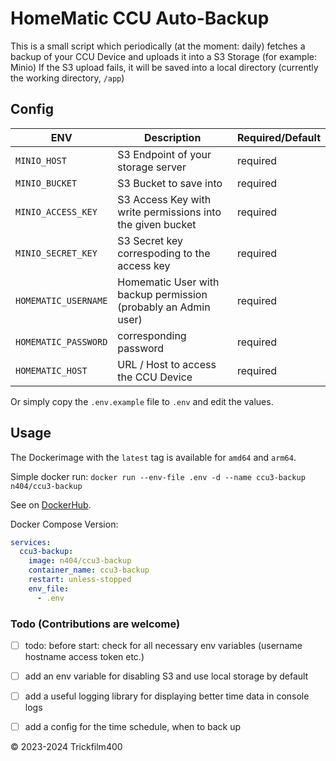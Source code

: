 # HomeMatic CCU Auto-Backup

This is a small script which periodically (at the moment: daily) fetches a backup of your CCU Device and uploads it into a S3 Storage (for example: Minio)
If the S3 upload fails, it will be saved into a local directory (currently the working directory, `/app`)


## Config

| ENV                  | Description                                                    | Required/Default |
|----------------------|----------------------------------------------------------------|------------------|
| `MINIO_HOST`         | S3 Endpoint of your storage server                             | required         |
| `MINIO_BUCKET`       | S3 Bucket to save into                                         | required         |
| `MINIO_ACCESS_KEY`   | S3 Access Key with write permissions into the given bucket     | required         |
| `MINIO_SECRET_KEY`   | S3 Secret key correspoding to the access key                   | required         |
| `HOMEMATIC_USERNAME` | Homematic User with backup permission (probably an Admin user) | required         |
| `HOMEMATIC_PASSWORD` | corresponding password                                         | required         |
| `HOMEMATIC_HOST`     | URL / Host to access the CCU Device                            | required         |


Or simply copy the `.env.example` file to `.env` and edit the values.

## Usage

The Dockerimage with the `latest` tag is available for `amd64` and `arm64`.

Simple docker run: `docker run --env-file .env -d --name ccu3-backup n404/ccu3-backup`

See on [DockerHub](https://hub.docker.com/r/n404/ccu3-backup).

Docker Compose Version:
```yaml
services:
  ccu3-backup:
    image: n404/ccu3-backup
    container_name: ccu3-backup
    restart: unless-stopped
    env_file:
      - .env
```

### Todo (Contributions are welcome)
- [ ] todo: before start: check for all necessary env variables (username hostname access token etc.)
- [ ] add an env variable for disabling S3 and use local storage by default
- [ ] add a useful logging library for displaying better time data in console logs
- [ ] add a config for the time schedule, when to back up


&copy; 2023-2024 Trickfilm400